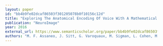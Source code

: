 ```yaml
---
layout: paper
id: "bb4b9fe02dcaf86503f301205078b0f10156c12d"
title: "Exploring The Anatomical Encoding Of Voice With A Mathematical Model Of The Vocal System"
publication: "NeuroImage"
year: 2016
external_url: https://www.semanticscholar.org/paper/bb4b9fe02dcaf86503f301205078b0f10156c12d
authors: "M. F. Assaneo, J. Sitt, G. Varoquaux, M. Sigman, L. Cohen, M. Trevisan"
---
```

